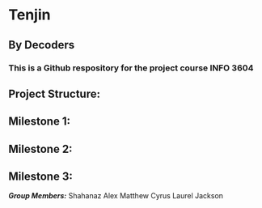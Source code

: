 # Tenjin
## By Decoders
### This is a Github respository for the project course INFO 3604

## Project Structure:

## Milestone 1:

## Milestone 2:

## Milestone 3:


**_Group Members:_**
Shahanaz Alex
Matthew Cyrus
Laurel Jackson
